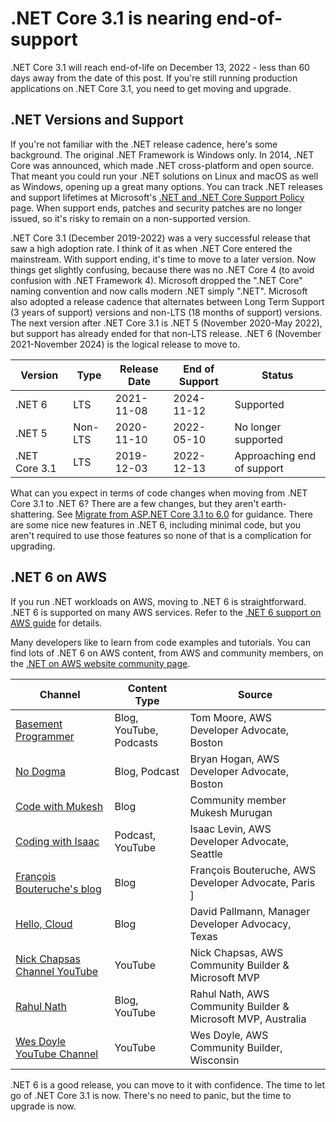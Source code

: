 # .NET Core 3.1 is nearing end-of-support

.NET Core 3.1 will reach end-of-life on December 13, 2022 - less than 60 days away from the date of this post. If you're still running production applications on .NET Core 3.1, you need to get moving and upgrade.

## .NET Versions and Support

If you're not familiar with the .NET release cadence, here's some background. The original .NET Framework is Windows only. In 2014, .NET Core was announced, which made .NET cross-platform and open source. That meant you could run your .NET solutions on Linux and macOS as well as Windows, opening up a great many options. You can track .NET releases and support lifetimes at Microsoft's [.NET and .NET Core Support Policy](https://dotnet.microsoft.com/en-us/platform/support/policy/dotnet-core) page. When support ends, patches and security patches are no longer issued, so it's risky to remain on a non-supported version.

.NET Core 3.1 (December 2019-2022) was a very successful release that saw a high adoption rate. I think of it as when .NET Core entered the mainstream. With support ending, it's time to move to a later version. Now things get slightly confusing, because there was no .NET Core 4 (to avoid confusion with .NET Framework 4). Microsoft dropped the ".NET Core" naming convention and now calls modern .NET simply ".NET". Microsoft also adopted a release cadence that alternates between Long Term Support (3 years of support) versions and non-LTS (18 months of support) versions. The next version after .NET Core 3.1 is .NET 5 (November 2020-May 2022), but support has already ended for that non-LTS release. .NET 6 (November 2021-November 2024) is the logical release to move to.

| Version | Type | Release Date | End of Support | Status |
| -------- | ----- | ------ | ------ | ----- |
| .NET 6 | LTS | 2021-11-08 | 2024-11-12 | Supported |
| .NET 5 | Non-LTS | 2020-11-10 | 2022-05-10 | No longer supported |
| .NET Core 3.1 | LTS | 2019-12-03 | 2022-12-13 | Approaching end of support |

What can you expect in terms of code changes when moving from .NET Core 3.1 to .NET 6? There are a few changes, but they aren't earth-shattering. See [Migrate from ASP.NET Core 3.1 to 6.0](https://learn.microsoft.com/en-us/aspnet/core/migration/31-to-60?view=aspnetcore-6.0&tabs=visual-studio) for guidance. There are some nice new features in .NET 6, including minimal code, but you aren't required to use those features so none of that is a complication for upgrading.

## .NET 6 on AWS

If you run .NET workloads on AWS, moving to .NET 6 is straightforward. .NET 6 is supported on many AWS services. Refer to the [.NET 6 support on AWS guide](https://github.com/aws-samples/aws-net-guides/tree/master/RuntimeSupport/dotnet6) for details.

Many developers like to learn from code examples and tutorials. You can find lots of .NET 6 on AWS content, from AWS and community members, on the [.NET on AWS website community page](https://aws.amazon.com/developer/language/net/net-community/). 

| Channel | Content Type | Source |
|  ---- | ---- | ---- |
| [Basement Programmer](https://www.basementprogrammer.com/) | Blog, YouTube, Podcasts | Tom Moore, AWS Developer Advocate, Boston |
| [No Dogma](http://nodogmablog.bryanhogan.net/tag/aws/) | Blog, Podcast | Bryan Hogan, AWS Developer Advocate, Boston |
| [Code with Mukesh](https://codewithmukesh.com/blog/category/aws/) | Blog | Community member Mukesh Murugan |
| [Coding with Isaac](https://www.youtube.com/user/levini) | Podcast, YouTube | Isaac Levin, AWS Developer Advocate, Seattle |
| [François Bouteruche's blog](https://fbouteruche.medium.com/) | Blog | François Bouteruche, AWS Developer Advocate, Paris ]
| [Hello, Cloud](https://davidpallmann.hashnode.dev/series/hello-cloud) | Blog | David Pallmann, Manager Developer Advocacy, Texas |
| [Nick Chapsas Channel YouTube](https://www.youtube.com/playlist?list=PLUOequmGnXxOjsai24V-Ig0ZyEN_i9POx) | YouTube | Nick Chapsas, AWS Community Builder & Microsoft MVP |
| [Rahul Nath](https://www.rahulpnath.com) | Blog, YouTube | Rahul Nath, AWS Community Builder & Microsoft MVP, Australia | 
| [Wes Doyle YouTube Channel](https://www.youtube.com/playlist?list=PL3_YUnRN3UhgFuTi043IZlZkO2tD5gbqH) | YouTube | Wes Doyle, AWS Community Builder, Wisconsin |

.NET 6 is a good release, you can move to it with confidence. The time to let go of .NET Core 3.1 is now. There's no need to panic, but the time to upgrade is now.